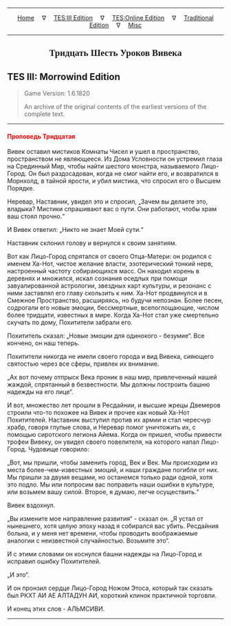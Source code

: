 
---

<!-- Jekyll Page Links -->

<center>
<a href="../../../../index.html">Home</a>
&emsp;&nabla;&emsp;
<a href="../../../index-tes3.html">TES:III Edition</a>
&emsp;&nabla;&emsp;
<a href="../../../index-teso.html">TES:Online Edition</a>
&emsp;&nabla;&emsp;
<a href="../../../index-traditional.html">Traditional Edition</a>
&emsp;&nabla;&emsp;
<a href="../../../index-misc.html">Misc</a>
</center>

<!-- Markdown Body Below: -->

---

<center>
<h2><span style="font-family:Georgia">Тридцать Шесть Уроков Вивека</span></h2>
</center>

## TES III: Morrowind Edition

> Game Version: 1.6.1820
>
> An archive of the original contents of the earliest versions of the complete text.

---

#### <span style="color:red">Проповедь Тридцатая</span>

Вивек оставил мистиков Комнаты Чисел и ушел в пространство, пространством не являющееся. Из Дома Условности он устремил глаза на Срединный Мир, чтобы найти шестого монстра, называемого Лицо-Город. Он был раздосадован, когда не смог найти его, и возвратился в Морнхолд, в тайной ярости, и убил мистика, что спросил его о Высшем Порядке.

Неревар, Наставник, увидел это и спросил, „Зачем вы делаете это, владыка? Мистики спрашивают вас о пути. Они работают, чтобы храм ваш стоял прочно.“

И Вивек ответил: „Никто не знает Моей сути.“

Наставник склонил голову и вернулся к своим занятиям.

Вот как Лицо-Город спрятался от своего Отца-Матери: он родился с именем Ха-Нот, чистое желание власти, эзотерический тонкий нерв, настроенный частоту собирающихся масс. Он находил корень в деревнях и множился, искал сознания оседлых при помощи завуалированной астрологии, звездных карт культуры, и резонанс с ними заставлял его главу скользить к ним. Ха-Нот продвинулся и в Смежное Пространство, расширяясь, но будучи непознан. Более песен, содрогали его новые эмоции, бессмертные, всепоглощающие, числом более тридцати, известных в мире. Когда Ха-Нот стал уже смертельно скучать по дому, Похитители забрали его.

Похититель сказал: „Новые эмоции для одинокого - безумие“. Все кончено, он наш теперь.

Похитители никогда не имели своего города и вид Вивека, сияющего святостью через все сферы, привлек их внимание.

„Ах вот почему отпрыск Века проник в наш мир, привлеченный нашей жаждой, спрятанный в безвестности. Мы должны построить башню надежды на его лице“.

И вот, множество лет прошли в Ресдайнии, и высшие жрецы Двемеров строили что-то похожее на Вивек и прочее как новый Ха-Нот Похитителей. Наставник выступил против их армии и стал чересчур храбр, говоря глупые слова, и Неревар помог уничтожить их, с помощью сиротского легиона Айема. Когда он пришел, чтобы привести трофеи Вивеку, он увидел своего повелителя, на которого напал Лицо-Город. Чудовище говорило:

„Вот, мы пришли, чтобы заменить город, Век и Век. Мы происходим из места более-чем-известных эмоций, и наши граждане погибли от них. Мы пришли за двумя вещами, но останемся только ради одной, хотя это подло. Мы или попросим вас поправить наши ошибки в культуре, или возьмем вашу силой. Второе, я думаю, легче осуществить.“

Вивек вздохнул.

„Вы измените мое направление развития“ - сказал он. „Я устал от нынешнего, хотя целую эпоху назад я собирался вас убить. Ресдайния больна, и у меня нет времени, чтобы проводить воображаемые аналогии с неизвестной случайностью. Возьмите это“.

И с этими словами он коснулся башни надежды на Лицо-Город и исправил ошибку Похитителей.

„И это“.

И он пронзил сердце Лицо-Город Ножом Этоса, который так сказать был РКХТ АИ АЕ АЛТАДУН АИ, короткий клинок практичной торговли.

И конец этих слов - АЛЬМСИВИ.

---

